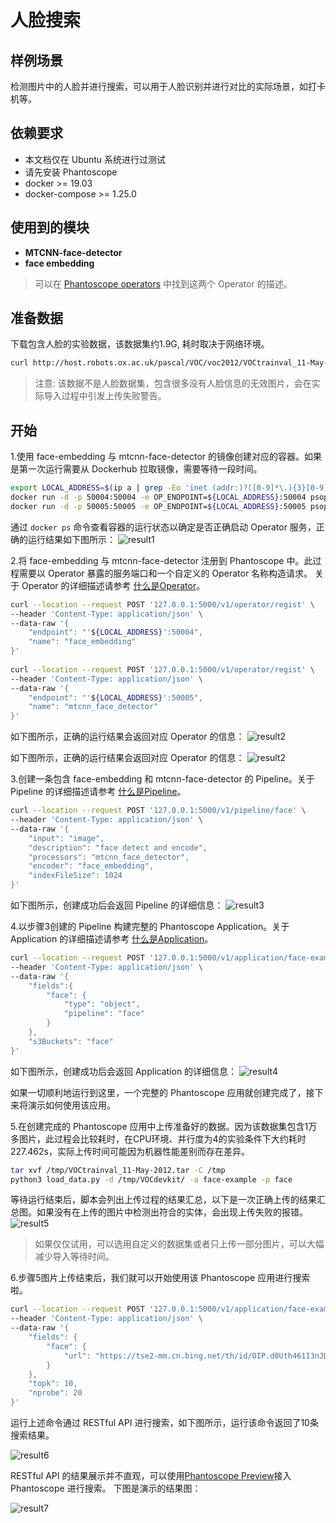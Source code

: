# 人脸搜索

##  样例场景
检测图片中的人脸并进行搜索，可以用于人脸识别并进行对比的实际场景，如打卡机等。

## 依赖要求
- 本文档仅在 Ubuntu 系统进行过测试
- 请先安装 Phantoscope
- docker >= 19.03
- docker-compose >= 1.25.0

##  使用到的模块
- **MTCNN-face-detector**  
- **face embedding**  
> 可以在 [Phantoscope operators](https://github.com/zilliztech/phantoscope/blob/master/operators/README.md) 中找到这两个 Operator 的描述。

##  准备数据
下载包含人脸的实验数据，该数据集约1.9G, 耗时取决于网络环境。

```bash
curl http://host.robots.ox.ac.uk/pascal/VOC/voc2012/VOCtrainval_11-May-2012.tar -o /tmp/VOCtrainval_11-May-2012.tar
```

> 注意: 该数据不是人脸数据集，包含很多没有人脸信息的无效图片，会在实际导入过程中引发上传失败警告。

## 开始
1.使用 face-embedding 与 mtcnn-face-detector 的镜像创建对应的容器。如果是第一次运行需要从 Dockerhub 拉取镜像，需要等待一段时间。

```bash
export LOCAL_ADDRESS=$(ip a | grep -Eo 'inet (addr:)?([0-9]*\.){3}[0-9]*' | grep -Eo '([0-9]*\.){3}[0-9]*' | grep -v '127.0.0.1'| head -n 1)
docker run -d -p 50004:50004 -e OP_ENDPOINT=${LOCAL_ADDRESS}:50004 psoperator/face-encoder:latest
docker run -d -p 50005:50005 -e OP_ENDPOINT=${LOCAL_ADDRESS}:50005 psoperator/face-detector:latest
```
通过 ```docker ps``` 命令查看容器的运行状态以确定是否正确启动 Operator 服务，正确的运行结果如下图所示：
![result1](/.github/example/face-example1.png)

2.将 face-embedding 与 mtcnn-face-detector 注册到 Phantoscope 中。此过程需要以 Operator 暴露的服务端口和一个自定义的 Operator 名称构造请求。
关于 Operator 的详细描述请参考 [什么是Operator](https://github.com/zilliztech/phantoscope/blob/master/docs/site/zh-CN/tutorials/operator.md)。
```bash
curl --location --request POST '127.0.0.1:5000/v1/operator/regist' \
--header 'Content-Type: application/json' \
--data-raw '{
    "endpoint": "'${LOCAL_ADDRESS}':50004",
    "name": "face_embedding"
}'
	
curl --location --request POST '127.0.0.1:5000/v1/operator/regist' \
--header 'Content-Type: application/json' \
--data-raw '{
    "endpoint": "'${LOCAL_ADDRESS}':50005",
    "name": "mtcnn_face_detector"
}'
```
如下图所示，正确的运行结果会返回对应 Operator 的信息：
![result2](/.github/example/face-example2.png)


如下图所示，正确的运行结果会返回对应 Operator 的信息：
![result2](/.github/example/face-example2.png)

3.创建一条包含 face-embedding 和 mtcnn-face-detector 的 Pipeline。关于 Pipeline 的详细描述请参考 [什么是Pipeline](https://github.com/zilliztech/phantoscope/blob/master/docs/site/zh-CN/tutorials/pipeline.md)。

```bash
curl --location --request POST '127.0.0.1:5000/v1/pipeline/face' \
--header 'Content-Type: application/json' \
--data-raw '{
	"input": "image",
	"description": "face detect and encode",
	"processors": "mtcnn_face_detector",
	"encoder": "face_embedding",
	"indexFileSize": 1024
}'
```
如下图所示，创建成功后会返回 Pipeline 的详细信息：
![result3](/.github/example/face-example3.png)



4.以步骤3创建的 Pipeline 构建完整的 Phantoscope Application。关于 Application 的详细描述请参考 [什么是Application](https://github.com/zilliztech/phantoscope/blob/master/docs/site/zh-CN/tutorials/application.md)。

```bash
curl --location --request POST '127.0.0.1:5000/v1/application/face-example' \
--header 'Content-Type: application/json' \
--data-raw '{
    "fields":{
        "face": {
            "type": "object",
            "pipeline": "face"
        }
    },
    "s3Buckets": "face"
}'
```
如下图所示，创建成功后会返回 Application 的详细信息：
![result4](/.github/example/face-example4.png)

如果一切顺利地运行到这里，一个完整的 Phantoscope 应用就创建完成了，接下来将演示如何使用该应用。

5.在创建完成的 Phantoscope 应用中上传准备好的数据。因为该数据集包含1万多图片，此过程会比较耗时，在CPU环境、并行度为4的实验条件下大约耗时 227.462s，实际上传时间可能因为机器性能差别而存在差异。

```bash
tar xvf /tmp/VOCtrainval_11-May-2012.tar -C /tmp
python3 load_data.py -d /tmp/VOCdevkit/ -a face-example -p face
```
等待运行结束后，脚本会列出上传过程的结果汇总，以下是一次正确上传的结果汇总图。如果没有在上传的图片中检测出符合的实体，会出现上传失败的报错。
![result5](/.github/example/face-example5.png)

> 如果仅仅试用，可以选用自定义的数据集或者只上传一部分图片，可以大幅减少导入等待时间。

6.步骤5图片上传结束后，我们就可以开始使用该 Phantoscope 应用进行搜索啦。
```bash
curl --location --request POST '127.0.0.1:5000/v1/application/face-example/search' \
--header 'Content-Type: application/json' \
--data-raw '{
	"fields": {
        "face": {
            "url": "https://tse2-mm.cn.bing.net/th/id/OIP.d0Uth461I3nJDr28WXudhgHaHa?w=204&h=189&c=7&o=5&dpr=2&pid=1.7"
        }
    },
    "topk": 10,
    "nprobe": 20
}'
```
运行上述命令通过 RESTful API 进行搜索，如下图所示，运行该命令返回了10条搜索结果。

![result6](/.github/example/face-example6.png)

RESTful API 的结果展示并不直观，可以使用[Phantoscope Preview](https://github.com/zilliztech/phantoscope/blob/master/docs/site/zh-CN/tutorials/preview.md)接入 Phantoscope 进行搜索。
下图是演示的结果图：

![result7](/.github/example/face-example7.png)

